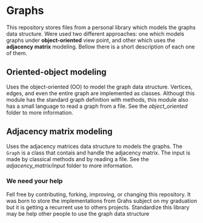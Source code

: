 # Graphs
This repository stores files from a personal library which models the graphs data structure. Were used two different approaches: one which models graphs under **object-oriented** view point, and other which uses the **adjacency matrix** modeling. Bellow there is a short description of each one of them.


## Oriented-object modeling

Uses the object-oriented (OO) to model the graph data structure. Vertices, edges, and even the entire graph are implemented as classes. Althougt this module has the standard graph definition with methods, this module also has a small language to read a graph from a file. See the _object_oriented_ folder to more information.


## Adjacency matrix modeling

Uses the adjacency matrices data structure to models the graphs. The `Graph` is a class that contais and handle the adjacency matrix. The input is made by classical methods and by reading a file. See the _adjacency_matrix/input_ folder to more information.


### We need your help
Fell free by contributing, forking, improving, or changing this repository. It was born to store the implementations from Grahs subject on my graduation but it is getting a recurrent use to others projects. Standardize this library may be help other people to use the graph data structure

